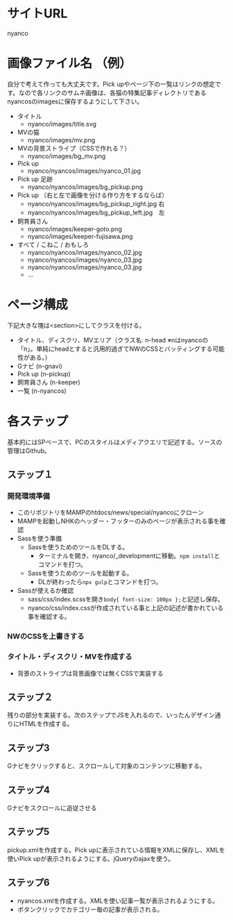 # サイトURL

nyanco

# 画像ファイル名 （例）

自分で考えて作っても大丈夫です。Pick upやページ下の一覧はリンクの想定です。なので各リンクのサムネ画像は、各猫の特集記事ディレクトリであるnyancosのimagesに保存するようにして下さい。

- タイトル
  - nyanco/images/title.svg
- MVの猫
  - nyanco/images/mv.png
- MVの背景ストライプ（CSSで作れる？）
  - nyanco/images/bg_mv.png
- Pick up
  - nyanco/nyancos/images/nyanco_01.jpg
- Pick up 足跡
  - nyanco/nyancos/images/bg_pickup.png
- Pick up （右と左で画像を分ける作り方をするならば）
  - nyanco/nyancos/images/bg_pickup_right.jpg 右
  - nyanco/nyancos/images/bg_pickup_left.jpg　左
- 飼育員さん
  - nyanco/images/keeper-goto.png
  - nyanco/images/keeper-fujisawa.png
- すべて / こねこ / おもしろ
  - nyanco/nyancos/images/nyanco_02.jpg
  - nyanco/nyancos/images/nyanco_03.jpg
  - nyanco/nyancos/images/nyanco_03.jpg
  - ...

# ページ構成

下記大きな塊は\<section\>にしてクラスを付ける。<br>

- タイトル、ディスクリ、MVエリア（クラス名: n-head ※nはnyancoの「n」。単純にheadとすると汎用的過ぎてNWのCSSとバッティングする可能性がある。）
- Gナビ (n-gnavi)
- Pick up (n-pickup)
- 飼育員さん (n-keeper)
- 一覧 (n-nyancos)

# 各ステップ

基本的にはSPベースで、PCのスタイルはメディアクエリで記述する。ソースの管理はGithub。

## ステップ１

### 開発環境準備

- このリポジトリをMAMPのhtdocs/news/special/nyancoにクローン
- MAMPを起動しNHKのヘッダー・フッターのみのページが表示される事を確認
- Sassを使う準備
  - Sassを使うためのツールをDLする。
    - ターミナルを開き、nyanco/_developmentに移動。`npm install`とコマンドを打つ。
  - Sassを使うためのツールを起動する。
    - DLが終わったら`npx gulp`とコマンドを打つ。 
- Sassが使えるか確認
  - sass/css/index.scssを開き`body{ font-size: 100px };`と記述し保存。
  - nyanco/css/index.cssが作成されている事と上記の記述が書かれている事を確認する。

### NWのCSSを上書きする

### タイトル・ディスクリ・MVを作成する

- 背景のストライプは背景画像では無くCSSで実装する

## ステップ２

残りの部分を実装する。次のステップでJSを入れるので、いったんデザイン通りにHTMLを作成する。

## ステップ3

Gナビをクリックすると、スクロールして対象のコンテンツに移動する。

## ステップ4

Gナビをスクロールに追従させる

## ステップ5

pickup.xmlを作成する。Pick upに表示されている情報をXMLに保存し、XMLを使いPick upが表示されるようにする。jQueryのajaxを使う。

## ステップ6

- nyancos.xmlを作成する。XMLを使い記事一覧が表示されるようにする。
- ボタンクリックでカテゴリー毎の記事が表示される。
